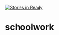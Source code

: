[![Stories in Ready](https://badge.waffle.io/bobsburgers1/schoolworkisfun.png?label=ready&title=Ready)](https://waffle.io/bobsburgers1/schoolworkisfun)
# schoolwork
